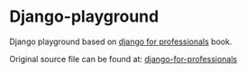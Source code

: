 # Django-playground
Django playground based on [django for professionals](https://djangoforprofessionals.com/) book.

Original source file can be found at: [django-for-professionals](https://github.com/wsvincent/djangoforprofessionals)
